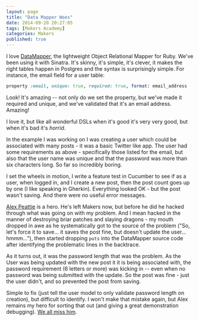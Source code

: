 ```yaml
---
layout: page
title: "Data Mapper Woes"
date: 2014-09-20 20:27:05
tags: [Makers Academy]
categories: Makers
published: true
---
```


I love [DataMapper](http://datamapper.org/), the lightweight Object Relational
Mapper for Ruby. We've been using it with Sinatra. It's skinny, it's simple,
it's clever, it makes the right tables happen in Postgres and the syntax is
surprisingly simple. For instance, the email field for a user table:

```ruby
property :email, unique: true, required: true, format: email_address
```

Look! It's amazing -- not only do we set the property, but we've made it
required and unique, and we've validated that it's an email address. Amazing!

I love it, but like all wonderful DSLs when it's good it's very very good, but
when it's bad it's _horrid_.

In the example I was working on I was creating a user which could be associated
with many posts - it was a basic Twitter like app. The user had some
requirements as above - specifically those listed for the email, but also that
the user name was unique and that the password was more than six characters
long. So far so incredibly boring.

I set the wheels in motion, I write a feature test in Cucumber to see if as
a user, when logged in, and I create a new post, then the post count goes up by
one (I like speaking in Gherkin). Everything looked OK - but the post wasn't
saving. And there were no useful error messages.

[Alex Peattie](http://alexpeattie.com/) is a hero. He's left Makers now, but
before he did he hacked through what was going on with my problem. And I mean
hacked in the manner of destroying briar patches and slaying dragons - my mouth
dropped in awe as he systematically got to the source of the problem ("So, let's
force it to save...  it saves the post fine, but doesn't update the user...
hmmm..."), then started dropping `puts` into the DataMapper source code after
identifying the problematic lines in the backtrace.

As it turns out, it was the password length that was the problem. As the User
was being updated with the new post it it is being associated with, the password
requirement (6 letters or more) was kicking in -- even when no password was
being submitted with the update. So the post was fine - just the user didn't,
and so prevented the post from saving.

Simple to fix (just tell the user model to only validate password length on
creation), but difficult to identify. I won't make that mistake again, but Alex
remains my hero for sorting that out (and giving a great demonstration
debugging). [We all miss him](http://alex-farewell-card.herokuapp.com/).



